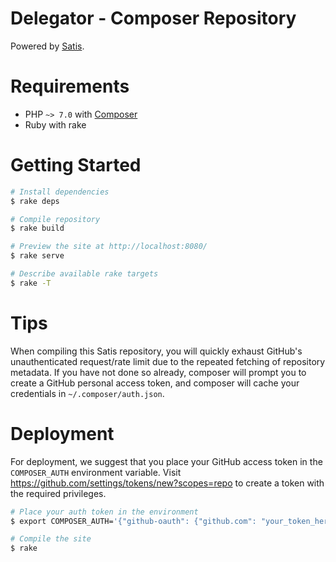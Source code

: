 # Delegator - Composer Repository

Powered by [Satis][satis].

# Requirements

 - PHP `~> 7.0` with [Composer][composer]
 - Ruby with rake

# Getting Started

```bash
# Install dependencies
$ rake deps

# Compile repository
$ rake build

# Preview the site at http://localhost:8080/
$ rake serve

# Describe available rake targets
$ rake -T
```

# Tips

When compiling this Satis repository, you will quickly exhaust GitHub's
unauthenticated request/rate limit due to the repeated fetching of repository
metadata. If you have not done so already, composer will prompt you to create a
GitHub personal access token, and composer will cache your credentials in
`~/.composer/auth.json`.

# Deployment

For deployment, we suggest that you place your GitHub access token in the
`COMPOSER_AUTH` environment variable. Visit
https://github.com/settings/tokens/new?scopes=repo to create a token with the
required privileges.

```bash
# Place your auth token in the environment
$ export COMPOSER_AUTH='{"github-oauth": {"github.com": "your_token_here"}}'

# Compile the site
$ rake
```

[composer]: https://getcomposer.org/
[satis]: https://github.com/composer/satis
